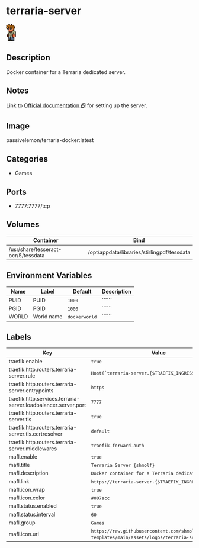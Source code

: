 # terraria-server

![Logo](images/terrariaserver.png)

## Description
Docker container for a Terraria dedicated server.

## Notes
Link to [Official documentation 🗗](https://terraria.fandom.com/wiki/Guide:Setting_up_a_Terraria_server) for setting up the server.

## Image
passivelemon/terraria-docker:latest

## Categories
- Games

## Ports
- 7777:7777/tcp

## Volumes
| Container | Bind |
|-----------|------|
| /usr/share/tesseract-ocr/5/tessdata | /opt/appdata/libraries/stirlingpdf/tessdata |

## Environment Variables
| Name | Label | Default | Description |
|------|-------|---------|-------------|
| PUID | PUID | ```1000``` | `````` |
| PGID | PGID | ```1000``` | `````` |
| WORLD | World name | ```dockerworld``` | `````` |

## Labels
| Key | Value |
|-----|-------|
| traefik.enable | ```true``` |
| traefik.http.routers.terraria-server.rule | ```Host(`terraria-server.{$TRAEFIK_INGRESS_DOMAIN}`)``` |
| traefik.http.routers.terraria-server.entrypoints | ```https``` |
| traefik.http.services.terraria-server.loadbalancer.server.port | ```7777``` |
| traefik.http.routers.terraria-server.tls | ```true``` |
| traefik.http.routers.terraria-server.tls.certresolver | ```default``` |
| traefik.http.routers.terraria-server.middlewares | ```traefik-forward-auth``` |
| mafl.enable | ```true``` |
| mafl.title | ```Terraria Server {shmolf}``` |
| mafl.description | ```Docker container for a Terraria dedicated server.``` |
| mafl.link | ```https://terraria-server.{$TRAEFIK_INGRESS_DOMAIN}``` |
| mafl.icon.wrap | ```true``` |
| mafl.icon.color | ```#007acc``` |
| mafl.status.enabled | ```true``` |
| mafl.status.interval | ```60``` |
| mafl.group | ```Games``` |
| mafl.icon.url | ```https://raw.githubusercontent.com/shmolf/portainer-templates/main/assets/logos/terraria-server.png``` |

